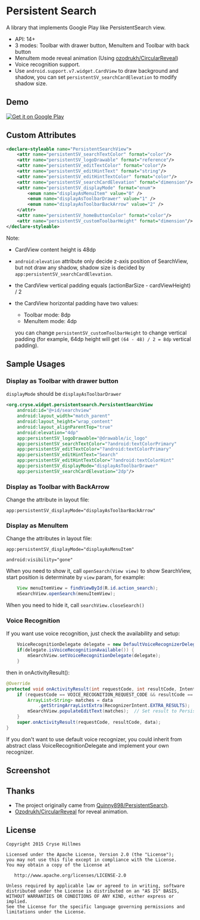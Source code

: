# Persistent Search
A library that implements Google Play like PersistentSearch view.

- API: 14+
- 3 modes: Toolbar with drawer button, MenuItem and Toolbar with back button
- MenuItem mode reveal animation (Using [ozodrukh/CircularReveal](https://github.com/ozodrukh/CircularReveal))
- Voice recognition support.
- Use `android.support.v7.widget.CardView` to draw background and shadow, you can set `persistentSV_searchCardElevation` to modify shadow size.

## Demo

<a href="https://play.google.com/store/apps/details?id=org.cryse.widget.persistentsearch.sample">
  <img alt="Get it on Google Play"
       src="https://developer.android.com/images/brand/en_generic_rgb_wo_60.png" />
</a>

## Custom Attributes

```xml
<declare-styleable name="PersistentSearchView">
	<attr name="persistentSV_searchTextColor" format="color"/>
	<attr name="persistentSV_logoDrawable" format="reference"/>
	<attr name="persistentSV_editTextColor" format="color"/>
	<attr name="persistentSV_editHintText" format="string"/>
	<attr name="persistentSV_editHintTextColor" format="color"/>
	<attr name="persistentSV_searchCardElevation" format="dimension"/>
	<attr name="persistentSV_displayMode" format="enum">
		<enum name="displayAsMenuItem" value="0" />
		<enum name="displayAsToolbarDrawer" value="1" />
		<enum name="displayAsToolbarBackArrow" value="2" />
	</attr>
	<attr name="persistentSV_homeButtonColor" format="color"/>
	<attr name="persistentSV_customToolbarHeight" format="dimension"/>
</declare-styleable>
```

Note:

- CardView content height is 48dp
- `android:elevation` attribute only decide z-axis position of SearchView, but not draw any shadow, shadow size is decided by `app:persistentSV_searchCardElevation`.
- the CardView vertical padding equals (actionBarSize - cardViewHeight) / 2
- the CardView horizontal padding have two values:
	- Toolbar mode: 8dp
	- MenuItem mode: 4dp
	
	you can change `persistentSV_customToolbarHeight` to change vertical padding (for example, 64dp height will get `(64 - 48) / 2 = 8dp` vertical padding).
	
## Sample Usages
### Display as Toolbar with drawer button

`displayMode` should be `displayAsToolbarDrawer`

```xml
<org.cryse.widget.persistentsearch.PersistentSearchView
	android:id="@+id/searchview"
	android:layout_width="match_parent"
	android:layout_height="wrap_content"
	android:layout_alignParentTop="true"
	android:elevation="4dp"
	app:persistentSV_logoDrawable="@drawable/ic_logo"
	app:persistentSV_searchTextColor="?android:textColorPrimary"
	app:persistentSV_editTextColor="?android:textColorPrimary"
	app:persistentSV_editHintText="Search"
	app:persistentSV_editHintTextColor="?android:textColorHint"
	app:persistentSV_displayMode="displayAsToolbarDrawer"
	app:persistentSV_searchCardElevation="2dp"/>
```

### Display as Toolbar with BackArrow

Change the attribute in layout file:

`app:persistentSV_displayMode="displayAsToolbarBackArrow"`

### Display as MenuItem

Change the attributes in layout file:

`app:persistentSV_displayMode="displayAsMenuItem"`

`android:visibility="gone"`

When you need to show it, call `openSearch(View view)` to show SearchView, start position is determinate by `view` param, for example:
```java
	View menuItemView = findViewById(R.id.action_search);
	mSearchView.openSearch(menuItemView);
```
When you need to hide it, call `searchView.closeSearch()`

### Voice Recognition

If you want use voice recognition, just check the availability and setup:
```java 
	VoiceRecognitionDelegate delegate = new DefaultVoiceRecognizerDelegate(this, VOICE_RECOGNITION_REQUEST_CODE);
	if(delegate.isVoiceRecognitionAvailable()) {
		mSearchView.setVoiceRecognitionDelegate(delegate);
	}
```
then in onActivityResult():
```java
@Override
protected void onActivityResult(int requestCode, int resultCode, Intent data) {
	if (requestCode == VOICE_RECOGNITION_REQUEST_CODE && resultCode == RESULT_OK) {
		ArrayList<String> matches = data
			.getStringArrayListExtra(RecognizerIntent.EXTRA_RESULTS);
		mSearchView.populateEditText(matches);  // Set result to PersistentSearchView
	}
	super.onActivityResult(requestCode, resultCode, data);
}
```

If you don't want to use default voice recognizer, you could inherit from abstract class VoiceRecognitionDelegate and implement your own recognizer.

## Screenshot

## Thanks

- The project originally came from  [Quinny898/PersistentSearch](https://github.com/Quinny898/PersistentSearch).
- [Ozodrukh/CircularReveal](https://github.com/ozodrukh/CircularReveal) for reveal animation.

## License

    Copyright 2015 Cryse Hillmes

    Licensed under the Apache License, Version 2.0 (the "License");
    you may not use this file except in compliance with the License.
    You may obtain a copy of the License at

       http://www.apache.org/licenses/LICENSE-2.0

    Unless required by applicable law or agreed to in writing, software
    distributed under the License is distributed on an "AS IS" BASIS,
    WITHOUT WARRANTIES OR CONDITIONS OF ANY KIND, either express or implied.
    See the License for the specific language governing permissions and
    limitations under the License.